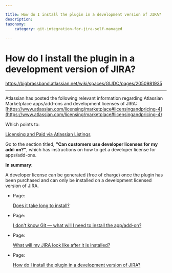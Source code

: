 ```yaml
---

title: How do I install the plugin in a development version of JIRA?
description:
taxonomy:
    category: git-integration-for-jira-self-managed

---
```


# How do I install the plugin in a development version of JIRA?

<https://bigbrassband.atlassian.net/wiki/spaces/GIJDC/pages/2050981935>

* * *

Atlassian has posted the following relevant information regarding Atlassian Marketplace apps/add-ons and development licenses of JIRA: [https://www.atlassian.com/licensing/marketplace#licensingandpricing-4](https://www.atlassian.com/licensing/marketplace#licensingandpricing-4)

Which points to:

[Licensing and Paid via Atlassian Listings](https://developer.atlassian.com/market/add-on-licensing-for-developers/licensing-and-paid-via-atlassian-listings)

Go to the section titled, **"Can customers use developer licenses for my add-on?"**, which has instructions on how to get a developer license for apps/add-ons.

**In summary:**

A developer license can be generated (free of charge) once the plugin has been purchased and can only be installed on a development licensed version of JIRA.

*   Page:
    
    [Does it take long to install?](/wiki/spaces/GIJDC/pages/2051211277)
    
*   Page:
    
    [I don't know Git — what will I need to install the app/add-on?](/wiki/spaces/GIJDC/pages/2051407911)
    
*   Page:
    
    [What will my JIRA look like after it is installed?](/wiki/spaces/GIJDC/pages/2052063236)
    
*   Page:
    
    [How do I install the plugin in a development version of JIRA?](/wiki/spaces/GIJDC/pages/2050981935)